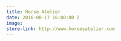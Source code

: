 ```yaml
---
title: Horse Atelier
date: 2016-08-17 16:00:00 Z
image: 
store-link: http://www.horsesatelier.com
---
```


